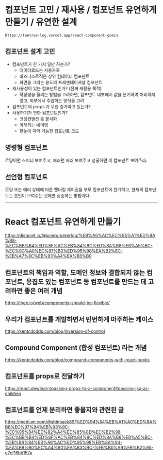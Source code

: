# 컴포넌트 고민 / 재사용 / 컴포넌트 유연하게 만들기 / 유연한 설계

`https://leetrue-log.vercel.app/react-component-gomin`

## 컴포넌트 설계 고민

- 컴포넌트가 한 가지 일만 하는가?
  - 데이터로드는 사용자훅
  - 비즈니스로직은 상위 컨테이너 컴포넌트
  - 화면을 그리는 용도의 프레젠테이셔널 컴포넌트
- 재사용성이 있는 컴포넌트인가? (진짜 재활용 목적)
  - 확장성을 올리는 방법을 고려하면, 컴포넌트 내부에서 값을 분기하여 처리하지 않고, 외부에서 주입하는 방식을 고려
- 컴포넌트의 props 가 무한 증가하고 있는가?
- 사용하기가 편한 컴포넌트인가?
  - 코딩컨벤션 등 문서화
  - 이해되는 네이밍
  - 한눈에 파악 가능한 컴포넌트 코드

## 명령형 컴포넌트

로딩이면 스피너 보여주고, 에러면 에러 보여주고 성공하면 이 컴포넌트 보여주라.

## 선언형 컴포넌트

로딩 또는 에러 상태에 따른 렌더링 제어권을 부모 컴포넌트에 전가하고, 현재의 컴포넌트는 본인이 보여주는 것에만 집중하는 방법이다.

---

# React 컴포넌트 유연하게 만들기

https://disquiet.io/@junep/makerlog/%EB%A6%AC%EC%95%A1%ED%8A%B8-%EC%BB%B4%ED%8F%AC%EB%84%8C%ED%8A%B8%EB%A5%BC-%EC%9C%A0%EC%97%B0%ED%95%98%EA%B2%8C-%EB%A7%8C%EB%93%A4%EA%B8%B0

## 컴포넌트의 책임과 역할, 도메인 정보와 결합되지 않는 컴포넌트, 응집도 있는 컴포넌트 등 컴포넌트를 만드는 데 고려하면 좋은 여러 개념

https://jbee.io/web/components-should-be-flexible/

## 우리가 컴포넌트를 개발하면서 빈번하게 마주하는 케이스

https://kentcdodds.com/blog/inversion-of-control

## Compound Component (합성 컴포넌트) 라는 개념

https://kentcdodds.com/blog/compound-components-with-react-hooks

## 컴포넌트를 props로 전달하기

https://react.dev/learn/passing-props-to-a-component#passing-jsx-as-children

## 컴포넌트를 언제 분리하면 좋을지와 관련된 글

https://medium.com/@shinbaek89/%ED%94%84%EB%A1%A0%ED%8A%B8%EC%97%94%EB%93%9C-%EC%95%84%ED%82%A4%ED%85%8D%EC%B2%98-%EC%BB%B4%ED%8F%AC%EB%84%8C%ED%8A%B8%EB%A5%BC-%EB%B6%84%EB%A6%AC%ED%95%98%EB%8A%94-%EA%B8%B0%EC%A4%80%EA%B3%BC-%EB%B0%A9%EB%B2%95-e7cf16bb157a
